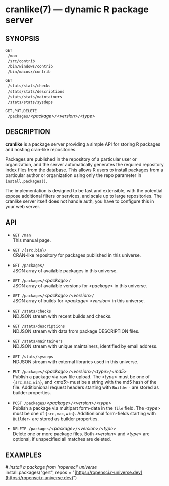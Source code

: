 
# cranlike(7) &mdash; dynamic R package server

## SYNOPSIS

`GET`  
&nbsp; `/man`  
&nbsp; `/src/contrib`  
&nbsp; `/bin/windows/contrib`  
&nbsp; `/bin/macosx/contrib`  

`GET`  
&nbsp; `/stats/stats/checks`  
&nbsp; `/stats/stats/descriptions`  
&nbsp; `/stats/stats/maintainers`  
&nbsp; `/stats/stats/sysdeps`  

`GET,PUT,DELETE`  
&nbsp; `/packages/`&lt;*package*>`/`&lt;*version*>`/`&lt;*type*>  

## DESCRIPTION

**cranlike** is a package server providing a simple API for storing
R packages and hosting cran-like repositories. 

Packages are published in the repository of a particular user or 
organization, and the server automatically generates the required 
repository index files from the database. 
This allows R users to install packages from a particular author or 
organization using only the repo parameter in `install.packages()`.

The implementation is designed to be fast and extensible, with the
potential expose additional filters or services, and scale up to
large repositories. The cranlike server itself does not handle auth,
you have to configure this in your web server.

## API

* `GET /man`  
  This manual page.

* `GET /{src,bin}/`  
  CRAN-like repository for packages published in this universe.

* `GET /packages/`  
  JSON array of available packages in this universe.

* `GET /packages/`&lt;*package*>`/`  
  JSON array of available versions for <*package*> in this universe.

* `GET /packages/`&lt;*package*>`/`&lt;*version*>`/`  
  JSON array of builds for <*package*> <*version*> in this universe.

* `GET /stats/checks`  
  NDJSON stream with recent builds and checks.

* `GET /stats/descriptions`  
  NDJSON stream with data from package DESCRIPTION files.

* `GET /stats/maintainers`  
  NDJSON stream with unique maintainers, identified by email address.

* `GET /stats/sysdeps`  
  NDJSON stream with external libraries used in this universe.

* `PUT /packages/`&lt;*package*>`/`&lt;*version*>`/`&lt;*type*>`/`&lt;*md5*>` `   
  Publish a package via raw file upload. The <*type*> must be one of `{src,mac,win}`,
  and <*md5*> must be a string with the md5 hash of the file. 
  Additionional request headers starting with `Builder-` are stored as builder properties.

* `POST /packages/`&lt;*package*>`/`&lt;*version*>`/`&lt;*type*>` `  
  Publish a package via multipart form-data in the `file` field. 
  The <*type*> must be one of `{src,mac,win}`. Additionional form-fields
  starting with `Builder-` are stored as builder properties.

* `DELETE /packages/`&lt;*package*>`/`&lt;*version*>`/`&lt;*type*>` `  
  Delete one or more package files. Both <*version*> and <*type*> are optional,
  if unspecified all matches are deleted.

## EXAMPLES
*# install a package from 'ropensci' universe*  
install.packages("gert", repos = "[https://ropensci.r-universe.dev](https://ropensci.r-universe.dev)")  
